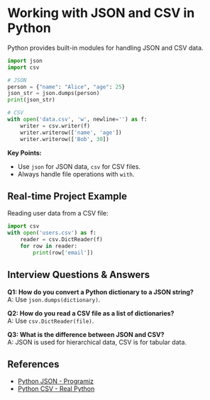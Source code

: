 # Working with JSON and CSV in Python

Python provides built-in modules for handling JSON and CSV data.

```python
import json
import csv

# JSON
person = {"name": "Alice", "age": 25}
json_str = json.dumps(person)
print(json_str)

# CSV
with open('data.csv', 'w', newline='') as f:
    writer = csv.writer(f)
    writer.writerow(['name', 'age'])
    writer.writerow(['Bob', 30])
```

**Key Points:**
- Use `json` for JSON data, `csv` for CSV files.
- Always handle file operations with `with`.

## Real-time Project Example
Reading user data from a CSV file:

```python
import csv
with open('users.csv') as f:
    reader = csv.DictReader(f)
    for row in reader:
        print(row['email'])
```

## Interview Questions & Answers
**Q1: How do you convert a Python dictionary to a JSON string?**  
A: Use `json.dumps(dictionary)`.

**Q2: How do you read a CSV file as a list of dictionaries?**  
A: Use `csv.DictReader(file)`.

**Q3: What is the difference between JSON and CSV?**  
A: JSON is used for hierarchical data, CSV is for tabular data.

## References
- [Python JSON - Programiz](https://www.programiz.com/python-programming/json)
- [Python CSV - Real Python](https://realpython.com/python-csv/)
